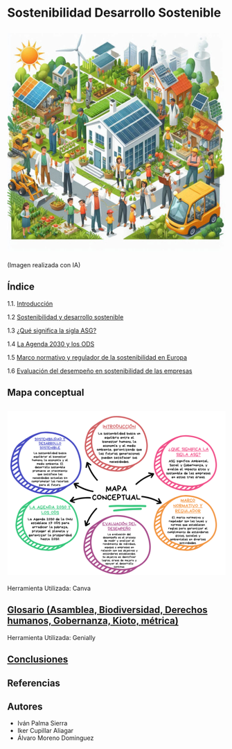 # Sostenibilidad Desarrollo Sostenible
![introduccion](img/sostenibilidad2.jpeg)
---
(Imagen realizada con IA)
## Índice
1.1. [Introducción](introduccion.md)

1.2 [Sostenibilidad y desarrollo sostenible](Sostenibilidad.md)

1.3 [¿Qué significa la sigla ASG?](SiglasASG.md)

1.4 [La Agenda 2030 y los ODS](agenda.md)

1.5 [Marco normativo y regulador de la sostenibilidad en Europa]()

1.6 [Evaluación del desempeño en sostenibilidad de las empresas](EvaluaciónDelDesempeñoEnSostenibilidadDeLasEmpresas.md)

## Mapa conceptual
![mapa conceptual](img/mapaconceptual.png)
---
Herramienta Utilizada: Canva
## [Glosario (Asamblea, Biodiversidad, Derechos humanos, Gobernanza, Kioto, métrica)](https://view.genially.com/672c81a613e6505420dc0335/interactive-content-glosario-interactivo-sostenibilidad-y-desarrollo-sostenible)
Herramienta Utilizada: Genially
## [Conclusiones](conclusion.md)

## Referencias
## Autores
- Iván Palma Sierra
- Iker Cupillar Aliagar
- Álvaro Moreno Dominguez
